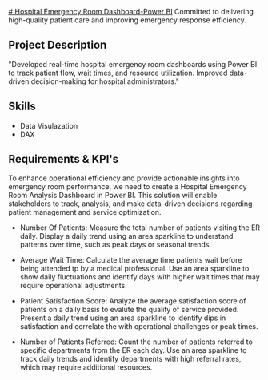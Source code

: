 <ins># Hospital Emergency Room Dashboard-Power BI</ins>
Committed to delivering high-quality patient care and improving emergency response efficiency.

## Project Description
"Developed real-time hospital emergency room dashboards using Power BI to track patient flow, wait times, and resource utilization. Improved data-driven decision-making for hospital administrators."

## Skills
- Data Visulazation
- DAX

## Requirements & KPI's
To enhance operational efficiency and provide actionable insights into emergency room performance, we need to create a Hospital Emergency Room Analysis Dashboard in Power BI. This solution will enable stakeholders to track, analysis, and make data-driven decisions regarding patient management and service optimization.

- Number Of Patients:
Measure the total number of patients visiting the ER daily.
Display a daily trend using an area sparkline to understand patterns over time, such as peak days or seasonal trends.

- Average Wait Time:
Calculate the average time patients wait before being attended tp by a medical professional.
Use an area sparkline to show daily fluctuations and identify days with higher wait times that may require operational adjustments.

- Patient Satisfaction Score:
Analyze the average satisfaction score of patients on a daily basis to evalute the quality of service provided.
Present a daily trend using an area sparkline to identify dips in satisfaction and correlate the with operational challenges or peak times.

- Number of Patients Referred:
Count the number of patients referred to specific departments from the ER each day.
Use an area sparkline to track daily trends and identify departments with high referral rates, which may require additional resources.



